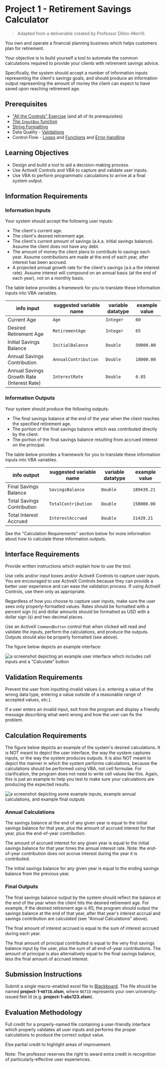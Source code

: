 # Project 1 - Retirement Savings Calculator

> Adapted from a deliverable created by Professor Dillon-Merrill.

You own and operate a financial planning business which helps customers plan for retirement.

Your objective is to build yourself a tool to automate the common calculations required to provide your clients with retirement savings advice.

Specifically, the system should accept a number of information inputs representing the client's savings goals, and should produce an information output representing the amount of money the client can expect to have saved upon reaching retirement age.

## Prerequisites

  + ["All the Controls" Exercise](/exercises/all-the-controls/exercise.md) (and all of its prerequisites)
  + [The `InputBox` function](/notes/visual-basic/functions/input-box.md)
  + [String Formatting](/notes/visual-basic/datatypes/strings.md#string-formatting)
  + Data Quality - [Validations](/notes/visual-basic/datatypes.md#checking-a-variables-type)
  + Control Flow - [Loops](/notes/visual-basic/loops.md) and [Functions](/notes/visual-basic/functions.md) and [Error-handling](/notes/visual-basic/error-handling.md)

## Learning Objectives

  + Design and build a tool to aid a decision-making process.
  + Use ActiveX Controls and VBA to capture and validate user inputs.
  + Use VBA to perform programmatic calculations to arrive at a final system output.







## Information Requirements

### Information Inputs

Your system should accept the following user inputs:

  + The client's current age.
  + The client's desired retirement age.
  + The client's current amount of savings (a.k.a. initial savings balance). Assume the client does not have any debt.
  + The amount of money the client plans to contribute to savings each year. Assume contributions are made at the end of each year, after interest has been accrued.
  + A projected annual growth rate for the client's savings (a.k.a the interest rate). Assume interest will compound on an annual basis (at the end of each year), not on a monthly basis.

The table below provides a framework for you to translate these information inputs into VBA variables.

info input | suggested variable name | variable datatype | example value
--- | ---  | ---  | ---
Current Age | `Age` | `Integer` | `60`
Desired Retirement Age | `RetirementAge` | `Integer` | `65`
Initial Savings Balance | `InitialBalance` | `Double` | `50000.00`
Annual Savings Contribution | `AnnualContribution` | `Double` | `18000.00`
Annual Savings Growth Rate (Interest Rate) | `InterestRate` | `Double` | `0.05`

### Information Outputs

Your system should produce the following outputs:

  + The final savings balance at the end of the year when the client reaches the specified retirement age.
  + The portion of the final savings balance which was contributed directly by the client.
  + The portion of the final savings balance resulting from accrued interest on the principal.

The table below provides a framework for you to translate these information inputs into VBA variables.

info output | suggested variable name | variable datatype | example value
--- | ---  | ---  | ---
Final Savings Balance | `SavingsBalance` | `Double` | `189439.21`
Total Savings Contribution | `TotalContribution` | `Double` | `158000.00`
Total Interest Accrued | `InterestAccrued` | `Double` | `31439.21`

See the "Calculation Requirements" section below for more information about how to calculate these information outputs.

## Interface Requirements

Provide written instructions which explain how to use the tool.

Use cells and/or input boxes and/or ActiveX Controls to capture user inputs. You are encouraged to use ActiveX Controls because they can provide a better user experience and can ease the validation process. If using ActiveX Controls, use them only as appropriate.

Regardless of how you choose to capture user inputs, make sure the user sees only properly-formatted values. Rates should be formatted with a percent sign (`%`) and dollar amounts should be formatted as USD with a dollar sign (`$`) and two decimal places.

Use an ActiveX `CommandButton` control that when clicked will read and validate the inputs, perform the calculations, and produce the outputs. Outputs should also be properly formatted (see above).

The figure below depicts an example interface:

![a screenshot depicting an example user interface which includes cell inputs and a "Calculate" button](example-interface-cells-only.png)

## Validation Requirements

Prevent the user from inputting invalid values (i.e. entering a value of the wrong data type, entering a value outside of a reasonable range of accepted values, etc.).

If a user enters an invalid input, exit from the program and display a friendly message describing what went wrong and how the user can fix the problem.

## Calculation Requirements

The figure below depicts an example of the system's desired calculations. It is NOT meant to depict the user interface, the way the system captures inputs, or the way the system produces outputs. It is also NOT meant to depict the manner in which the system performs calculations, because the calculations should be performed using VBA, not cell formulae. For clarification, the program does not need to write cell values like this. Again, this is just an example to help you test to make sure your calculations are producing the expected results.

![a screenshot depicting some example inputs, example annual calculations, and example final outputs](example-calculation-results.png)

### Annual Calculations

The savings balance at the end of any given year is equal to the initial savings balance for that year, plus the amount of accrued interest for that year, plus the end-of-year contribution.

The amount of accrued interest for any given year is equal to the initial savings balance for that year times the annual interest rate. Note: the end-of-year contribution does not accrue interest during the year it is contributed.

The initial savings balance for any given year is equal to the ending savings balance from the previous year.

### Final Outputs

The final savings balance output by the system should reflect the balance at the end of the year when the client hits the desired retirement age. For example, if the desired retirement age is 65, the program should output the savings balance at the end of that year, after that year's interest accrual and savings contribution are calculated (see "Annual Calculations" above).

The final amount of interest accrued is equal to the sum of interest accrued during each year.

The final amount of principal contributed is equal to the very first savings balance input by the user, plus the sum of all end-of-year contributions. The amount of principal is also alternatively equal to the final savings balance, less the final amount of accrued interest.





















## Submission Instructions

Submit a single macro-enabled excel file to [Blackboard](https://campus.georgetown.edu/webapps/assignment/uploadAssignment?content_id=_4454661_1&course_id=_745457_1&assign_group_id=&mode=cpview). The file should be named **project-1-`NETID`.xlsm**, where `NETID` represents your own university-issued Net Id (e.g. **project-1-abc123.xlsm**).

## Evaluation Methodology

Full credit for a properly-named file containing a user-friendly interface which properly validates all user inputs and performs the proper calculations to produce the correct output value.

Else partial credit to highlight areas of improvement.

Note: The professor reserves the right to award extra credit in recognition of particularly-effective user experiences.
